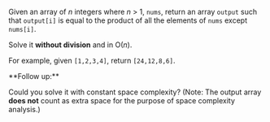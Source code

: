 

Given an array of *n* integers where *n* > 1, `nums`, return an array `output` such that `output[i]` is equal to the product of all the elements of `nums` except `nums[i]`.

Solve it **without division** and in O(*n*).

For example, given `[1,2,3,4]`, return `[24,12,8,6]`.

<p>**Follow up:**<br>
Could you solve it with constant space complexity? (Note: The output array **does not** count as extra space for the purpose of space complexity analysis.)
